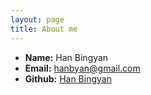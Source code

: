 ```yaml
---
layout: page
title: About me
---
```


 * **Name:**   Han Bingyan
 * **Email:** [hanbyan@gmail.com](mailto:hanbyan@gmail.com)
 * **Github:** [Han Bingyan](https://github.com/hanbyan)
